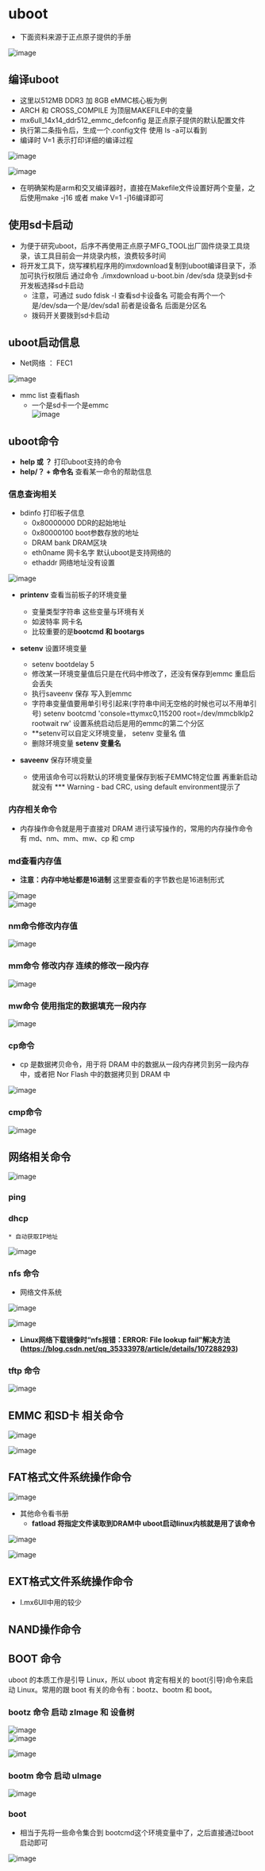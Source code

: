 # uboot   

* 下面资料来源于正点原子提供的手册  

![image](https://user-images.githubusercontent.com/58176267/174925435-06722244-00f7-40a7-ace3-0d7152a22aff.png)


## 编译uboot  

* 这里以512MB DDR3 加 8GB eMMC核心板为例  
* ARCH 和 CROSS_COMPILE 为顶层MAKEFILE中的变量  
* mx6ull_14x14_ddr512_emmc_defconfig  是正点原子提供的默认配置文件   
* 执行第二条指令后，生成一个.config文件 使用 ls -a可以看到  
* 编译时  V=1 表示打印详细的编译过程  

![image](https://user-images.githubusercontent.com/58176267/174928911-bda63331-0174-4e26-a922-19e87cb5d4d8.png)  


![image](https://user-images.githubusercontent.com/58176267/174935655-6d17894c-6d12-4aee-97d5-63816ce19c65.png)  


* 在明确架构是arm和交叉编译器时，直接在Makefile文件设置好两个变量，之后使用make -j16 或者 make V=1 -j16编译即可  


## 使用sd卡启动  

* 为便于研究uboot，后序不再使用正点原子MFG_TOOL出厂固件烧录工具烧录，该工具目前会一并烧录内核，浪费较多时间  
* 将开发工具下，烧写裸机程序用的imxdownload复制到uboot编译目录下，添加可执行权限后 通过命令 ./imxdownload u-boot.bin /dev/sda 烧录到sd卡 开发板选择sd卡启动  
    * 注意，可通过 sudo fdisk -l 查看sd卡设备名  可能会有两个一个是/dev/sda一个是/dev/sda1  前者是设备名  后面是分区名
    * 拨码开关要拨到sd卡启动  
 
## uboot启动信息  

* Net网络 ： FEC1  

![image](https://user-images.githubusercontent.com/58176267/174962726-8c53042c-e523-4ce5-a814-133190072879.png)  

* mmc list  查看flash  
    * 一个是sd卡一个是emmc  
![image](https://user-images.githubusercontent.com/58176267/174962958-75fc4406-3e8f-4ef6-8f3d-0a6a3ecad60f.png)


## uboot命令  

* **help 或 ？**         打印uboot支持的命令  
* **help/？ + 命令名**  查看某一命令的帮助信息


### 信息查询相关  

* bdinfo  打印板子信息  
    * 0x80000000  DDR的起始地址  
    * 0x80000100   boot参数存放的地址  
    * DRAM bank  DRAM区块  
    * eth0name  网卡名字  默认uboot是支持网络的
    * ethaddr  网络地址没有设置  
 
![image](https://user-images.githubusercontent.com/58176267/174963565-4941c330-44d2-4241-87d1-beb4197cb2fd.png)  


* **printenv**  查看当前板子的环境变量  
    * 变量类型字符串  这些变量与环境有关  
    * 如波特率 网卡名  
    * 比较重要的是**bootcmd  和 bootargs**  

* **setenv**   设置环境变量  
    *  setenv bootdelay 5
    *  修改某一环境变量值后只是在代码中修改了，还没有保存到emmc  重启后会丢失  
    *  执行saveenv 保存 写入到emmc
    *  字符串变量值要用单引号引起来(字符串中间无空格的时候也可以不用单引号)  setenv bootcmd 'console=ttymxc0,115200 root=/dev/mmcblklp2 rootwait rw'  设置系统启动后是用的emmc的第二个分区  
    *  **setenv可以自定义环境变量， setenv 变量名 值
    *  删除环境变量 **setenv 变量名**


* **saveenv**   保存环境变量 
    * 使用该命令可以将默认的环境变量保存到板子EMMC特定位置   再重新启动就没有 *** Warning - bad CRC, using default environment提示了  


### 内存相关命令  

* 内存操作命令就是用于直接对 DRAM 进行读写操作的，常用的内存操作命令有 md、nm、mm、mw、cp 和 cmp  

### md查看内存值  

* **注意：内存中地址都是16进制** 这里要查看的字节数也是16进制形式  

![image](https://user-images.githubusercontent.com/58176267/174968029-43907f4f-19b7-4c8d-8cdb-5ba4e4da342c.png)  
![image](https://user-images.githubusercontent.com/58176267/174969385-b8d44ed6-615f-4dda-85b6-697eb23f37d7.png)  


### nm命令修改内存值  

![image](https://user-images.githubusercontent.com/58176267/174969756-dd4b239e-fc98-473d-bf5e-f0c58066851c.png)  

### mm命令 修改内存 连续的修改一段内存  

![image](https://user-images.githubusercontent.com/58176267/174970164-6cb45d55-0120-446e-bc13-f2fc3c48e057.png)  

### mw命令 使用指定的数据填充一段内存  

![image](https://user-images.githubusercontent.com/58176267/174970365-ea2f861b-c1ec-4ebc-bc1b-17195c348219.png)  

### cp命令  

* cp 是数据拷贝命令，用于将 DRAM 中的数据从一段内存拷贝到另一段内存中，或者把 Nor Flash 中的数据拷贝到 DRAM 中  

![image](https://user-images.githubusercontent.com/58176267/174970613-83f0803a-4ded-4452-a2c4-e7280b6978b9.png)  

### cmp命令  

![image](https://user-images.githubusercontent.com/58176267/174970828-48b87678-0aac-482c-a7e4-7ec7420800ff.png)  


## 网络相关命令  

![image](https://user-images.githubusercontent.com/58176267/174974040-21272cad-944b-4b2a-9828-b199b67f8f18.png)


### ping  



### dhcp  
    * 自动获取IP地址

![image](https://user-images.githubusercontent.com/58176267/174973945-7b1de029-11f0-42d7-9396-7aadef79ccce.png)


### nfs 命令  

* 网络文件系统  

![image](https://user-images.githubusercontent.com/58176267/174974717-6f083ead-8568-44f0-b765-6a03becca450.png)  

![image](https://user-images.githubusercontent.com/58176267/174975802-82dfaa99-7a50-4b69-ad58-f708ec8a624e.png)  


* **Linux网络下载镜像时“nfs报错：ERROR: File lookup fail”解决方法(https://blog.csdn.net/qq_35333978/article/details/107288293)**
  
### tftp 命令  

![image](https://user-images.githubusercontent.com/58176267/174977509-dececcd5-23d5-418f-961c-c6298598eae9.png)  


## EMMC 和SD卡 相关命令  

![image](https://user-images.githubusercontent.com/58176267/174977750-388ab293-f7d5-4c8d-8659-6b0bfe576764.png)  


![image](https://user-images.githubusercontent.com/58176267/174977997-d7dcd2e0-791b-4592-9433-1bc90e4c1d5e.png)  


## FAT格式文件系统操作命令  

![image](https://user-images.githubusercontent.com/58176267/174979739-1dad2d0b-705d-4487-88e3-c1c133e8c2e0.png)  

* 其他命令看书册  
    * **fatload 将指定文件读取到DRAM中  uboot启动linux内核就是用了该命令**    

![image](https://user-images.githubusercontent.com/58176267/174980113-8d0b19d0-3bdd-4339-92bb-88f8c32f2616.png)   

![image](https://user-images.githubusercontent.com/58176267/174981411-45aaa872-8824-4491-ab7d-b7f193374521.png)  

## EXT格式文件系统操作命令  

* I.mx6Ull中用的较少  


## NAND操作命令  


## BOOT 命令  

uboot 的本质工作是引导 Linux，所以 uboot 肯定有相关的 boot(引导)命令来启动 Linux。常用的跟 boot 有关的命令有：bootz、bootm 和 boot。  

### bootz  命令  启动 zImage 和 设备树

![image](https://user-images.githubusercontent.com/58176267/174983012-a7f82adf-7390-47c3-b6df-9c51aa297eb2.png)  
![image](https://user-images.githubusercontent.com/58176267/174983146-ef50c6a2-7262-456b-a956-41c0c6010512.png)  


![image](https://user-images.githubusercontent.com/58176267/174985154-e308e0ff-ab68-4bea-ac6c-94fb642034b9.png)  


### bootm 命令 启动 uImage  

![image](https://user-images.githubusercontent.com/58176267/174985803-464b014e-7028-448e-8990-73d1a85bc0db.png)  

### boot  

* 相当于先将一些命令集合到 bootcmd这个环境变量中了，之后直接通过boot 启动即可  

![image](https://user-images.githubusercontent.com/58176267/174985914-b7e389e4-31f9-4382-ad10-b4671a95ac57.png)




